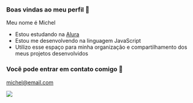 ### Boas vindas ao meu perfil 💙

Meu nome é Michel

- Estou estudando na [Alura](https:alura.com.br)
- Estou me desenvolvendo na linguagem JavaScript
- Utilizo esse espaço para minha organização e compartilhamento dos meus projetos desenvolvidos

### Você pode entrar em contato comigo 📧

michel@email.com

![](https://media.tenor.com/OMHQXFLQx4UAAAAM/astro-bot-astro-bot-rescue-mission.gif)
